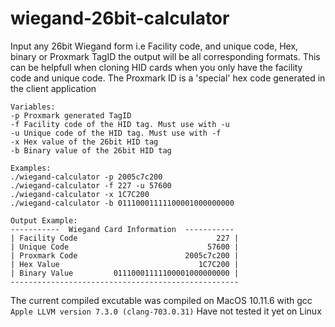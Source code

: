 # wiegand-26bit-calculator
Input any 26bit Wiegand form i.e Facility code, and unique code, Hex, binary or Proxmark TagID the output will be all corresponding formats. This can be helpfull when cloning HID cards when you only have the facility code and unique code. The Proxmark ID is a 'special' hex code generated in the client application
```
Variables:
-p Proxmark generated TagID
-f Facility code of the HID tag. Must use with -u
-u Unique code of the HID tag. Must use with -f
-x Hex value of the 26bit HID tag
-b Binary value of the 26bit HID tag
```
```
Examples:
./wiegand-calculator -p 2005c7c200
./wiegand-calculator -f 227 -u 57600
./wiegand-calculator -x 1C7C200
./wiegand-calculator -b 01110001111100001000000000
```

```
Output Example:
-----------  Wiegand Card Information  -----------
| Facility Code                               227 |
| Unique Code                               57600 |
| Proxmark Code                        2005c7c200 |
| Hex Value                               1C7C200 |
| Binary Value         01110001111100001000000000 |
---------------------------------------------------
```

The current compiled excutable was compiled on MacOS 10.11.6 with gcc ```Apple LLVM version 7.3.0 (clang-703.0.31)```
Have not tested it yet on Linux
